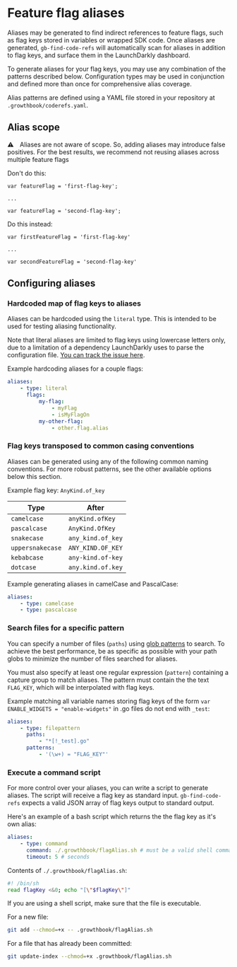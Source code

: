 # Feature flag aliases

Aliases may be generated to find indirect references to feature flags, such as flag keys stored in variables or wrapped SDK code. Once aliases are generated, `gb-find-code-refs` will automatically scan for aliases in addition to flag keys, and surface them in the LaunchDarkly dashboard.

To generate aliases for your flag keys, you may use any combination of the patterns described below. Configuration types may be used in conjunction and defined more than once for comprehensive alias coverage.

Alias patterns are defined using a YAML file stored in your repository at `.growthbook/coderefs.yaml`.

## Alias scope

⚠️ Aliases are not aware of scope. So, adding aliases may introduce false positives. For the best results, we recommend not reusing aliases across multiple feature flags

Don't do this:

```
var featureFlag = 'first-flag-key';

...

var featureFlag = 'second-flag-key';
```

Do this instead:

```
var firstFeatureFlag = 'first-flag-key'

...

var secondFeatureFlag = 'second-flag-key'
```

## Configuring aliases

### Hardcoded map of flag keys to aliases

Aliases can be hardcoded using the `literal` type. This is intended to be used for testing aliasing functionality.

Note that literal aliases are limited to flag keys using lowercase letters only, due to a limitation of a dependency LaunchDarkly uses to parse the configuration file. [You can track the issue here](https://github.com/spf13/viper/issues/1014).

Example hardcoding aliases for a couple flags:

```yaml
aliases:
    - type: literal
      flags:
          my-flag:
              - myFlag
              - isMyFlagOn
          my-other-flag:
              - other.flag.alias
```

### Flag keys transposed to common casing conventions

Aliases can be generated using any of the following common naming conventions. For more robust patterns, see the other available options below this section.

Example flag key: `AnyKind.of_key`

| Type             | After             |
| ---------------- | ----------------- |
| `camelcase`      | `anyKind.ofKey`   |
| `pascalcase`     | `AnyKind.OfKey`   |
| `snakecase`      | `any_kind.of_key` |
| `uppersnakecase` | `ANY_KIND.OF_KEY` |
| `kebabcase`      | `any-kind.of-key` |
| `dotcase`        | `any.kind.of.key` |

Example generating aliases in camelCase and PascalCase:

```yaml
aliases:
    - type: camelcase
    - type: pascalcase
```

### Search files for a specific pattern

You can specify a number of files (`paths`) using [glob patterns](<https://en.wikipedia.org/wiki/Glob_(programming)>) to search. To achieve the best performance, be as specific as possible with your path globs to minimize the number of files searched for aliases.

You must also specify at least one regular expression (`pattern`) containing a capture group to match aliases. The pattern must contain the the text `FLAG_KEY`, which will be interpolated with flag keys.

Example matching all variable names storing flag keys of the form `var ENABLE_WIDGETS = "enable-widgets"` in .go files do not end with `_test`:

```yaml
aliases:
    - type: filepattern
      paths:
          - "*[!_test].go"
      patterns:
          - '(\w+) = "FLAG_KEY"'
```

### Execute a command script

For more control over your aliases, you can write a script to generate aliases. The script will receive a flag key as standard input. `gb-find-code-refs` expects a valid JSON array of flag keys output to standard output.

Here's an example of a bash script which returns the the flag key as it's own alias:

```yaml
aliases:
    - type: command
      command: ./.growthbook/flagAlias.sh # must be a valid shell command.
      timeout: 5 # seconds
```

Contents of `./.growthbook/flagAlias.sh`:

```sh
#! /bin/sh
read flagKey <&0; echo "[\"$flagKey\"]"
```

If you are using a shell script, make sure that the file is executable.

For a new file:

```sh
git add --chmod=+x -- .growthbook/flagAlias.sh
```

For a file that has already been committed:

```sh
git update-index --chmod=+x .growthbook/flagAlias.sh
```
